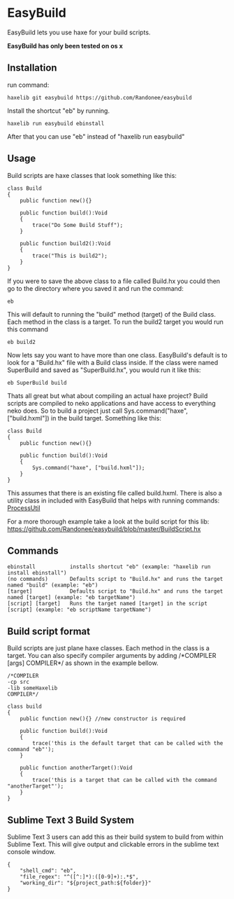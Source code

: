 EasyBuild
=====

EasyBuild lets you use haxe for your build scripts.

**EasyBuild has only been tested on os x**

Installation
----------------

run command:

	haxelib git easybuild https://github.com/Randonee/easybuild


Install the shortcut "eb" by running.
	
	haxelib run easybuild ebinstall
	
After that you can use "eb" instead of "haxelib run easybuild"


Usage
----------------

Build scripts are haxe classes that look something like this:

	class Build
	{
		public function new(){}

		public function build():Void
		{
			trace("Do Some Build Stuff");
		}

		public function build2():Void
		{
			trace("This is build2");
		}
	}

If you were to save the above class to a file called Build.hx you could then go to the directory where you saved it and run the command:

	eb

This will default to running the "build" method (target) of the Build class. Each method in the class is a target. To run the build2 target you would run this command

	eb build2

Now lets say you want to have more than one class. EasyBuild's default is to look for a "Build.hx" file with a Build class inside. If the class were named SuperBuild and saved as "SuperBuild.hx", you would run it like this:

	eb SuperBuild build

Thats all great but what about compiling an actual haxe project? Build scripts are compiled to neko applications and have access to everything neko does. So to build a project just call Sys.command("haxe", ["build.hxml"]) in the build target. Something like this:

	class Build
	{
		public function new(){}

		public function build():Void
		{
			Sys.command("haxe", ["build.hxml"]);
		}
	}

This assumes that there is an existing file called build.hxml. There is also a utility class in included with EasyBuild that helps with running commands: [ProcessUtil](https://github.com/Randonee/easybuild/blob/master/easybuild/util/ProcessUtil.hx)

For a more thorough example take a look at the build script for this lib: https://github.com/Randonee/easybuild/blob/master/BuildScript.hx


Commands
----------------

	ebinstall			installs shortcut "eb" (example: "haxelib run install ebinstall")
	(no commands)		Defaults script to "Build.hx" and runs the target named "build" (example: "eb") 
	[target]			Defaults script to "Build.hx" and runs the target named [target] (example: "eb targetName")
	[script] [target]	Runs the target named [target] in the script [script] (example: "eb scriptName targetName")


Build script format
----------------

Build scripts are just plane haxe classes. Each method in the class is a target. You can also specify compiler arguments by adding /\*COMPILER [args]  COMPILER\*/ as shown in the example bellow.


	/*COMPILER
	-cp src
	-lib someHaxelib
	COMPILER*/ 
	
	class build
	{
		public function new(){} //new constructor is required
		
		public function build():Void
		{
			trace('this is the default target that can be called with the command "eb"');
		}
		
		public function anotherTarget():Void
		{
			trace('this is a target that can be called with the command "anotherTarget"');
		}
	}
	
Sublime Text 3 Build System
----------------

Sublime Text 3 users can add this as their build system to build from within Sublime Text. This will give output and clickable errors in the sublime text console window.

	{
		"shell_cmd": "eb",
		"file_regex": "^([^:]*):([0-9]+):.*$",
		"working_dir": "${project_path:${folder}}"
	}
